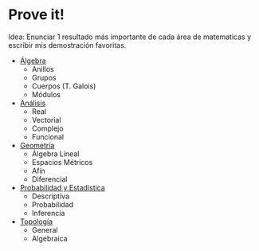 # Prove it!

Idea: Enunciar 1 resultado más importante de cada área de matematicas y escribir mis demostración favoritas.

- [Álgebra](#Álgebra)
    - Anillos
    - Grupos
    - Cuerpos (T. Galois)
    - Módulos
- [Análisis](#Análisis)
    - Real
    - Vectorial
    - Complejo
    - Funcional
- [Geometría](#Geometría)
    - Álgebra Lineal
    - Espacios Métricos
    - Afín
    - Diferencial
- [Probabilidad y Estadística](#Probabilidad-y-Estadística)
    - Descriptiva
    - Probabilidad
    - Inferencia
- [Topología](#Topología)
    - General
    - Algebraica
